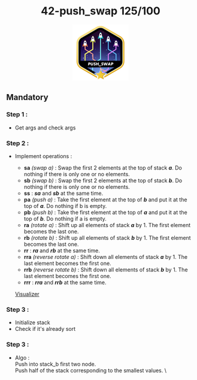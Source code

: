 <h1 align="center">
42-push_swap 125/100
</h1>
<div align="center">
  <img src="./badge/push_swapm.png" alt="badge-push_swap">
</div>

## Mandatory

### Step 1 :
- Get args and check args

### Step 2 :

- Implement operations :
	- **sa** *(swap a)* : Swap the first 2 elements at the top of stack ***a***.
	Do nothing if there is only one or no elements.
	- **sb** *(swap b)* : Swap the first 2 elements at the top of stack ***b***.
	Do nothing if there is only one or no elements.
	- **ss** : ***sa*** and ***sb*** at the same time.
	- **pa** *(push a)* : Take the first element at the top of ***b*** and put it at the top of ***a***.
	Do nothing if b is empty.
	- **pb** *(push b)* : Take the first element at the top of ***a*** and put it at the top of ***b***.
	Do nothing if a is empty.
	- **ra** *(rotate a)* : Shift up all elements of stack ***a*** by 1.
	The first element becomes the last one.
	- **rb** *(rotate b)* : Shift up all elements of stack ***b*** by 1.
	The first element becomes the last one.
	- **rr** : ***ra*** and ***rb*** at the same time.
	- **rra** *(reverse rotate a)* : Shift down all elements of stack ***a*** by 1.
	The last element becomes the first one.
	- **rrb** *(reverse rotate b)* : Shift down all elements of stack ***b*** by 1.
	The last element becomes the first one.
	- **rrr** : ***rra*** and ***rrb*** at the same time.

	[Visualizer](https://vscza.itch.io/push-swap)

### Step 3 :
- Initialize stack
- Check if it's already sort

### Step 3 :
- Algo : \
	Push into stack_b first two node. \
	Push half of the stack corresponding to the smallest values. \

